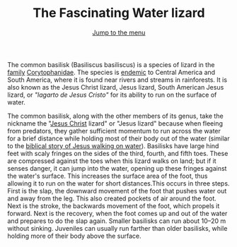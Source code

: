 <header>
   <h1 id="logo">The Fascinating Water lizard</h1>
  <a id="nav-jump" href="#menu">Jump to the menu</a>
</header>The common basilisk (Basiliscus basiliscus) is a species of lizard in the <a href="https://en.wikipedia.org/wiki/Family_(biology)">family</a> <a href="https://en.wikipedia.org/wiki/Corytophanidae">Corytophanidae</a>. The species is <a href="https://en.wikipedia.org/wiki/Endemism">endemic</a> to Central America and South America, where it is found near rivers and streams in rainforests. It is also known as the Jesus Christ lizard, Jesus lizard, South American Jesus lizard, or <i>"lagarto de Jesus Cristo"</i> for its ability to run on the surface of water.

The common basilisk, along with the other members of its genus, take the nickname the "<a href="https://en.wikipedia.org/wiki/Jesus">Jesus Christ</a> lizard" or "Jesus lizard" because when fleeing from predators, they gather sufficient momentum to run across the water for a brief distance while holding most of their body out of the water (similar to the <a href="https://en.wikipedia.org/wiki/Jesus_walking_on_water">biblical story of Jesus walking on water</a>). Basilisks have large hind feet with scaly fringes on the sides of the third, fourth, and fifth toes. These are compressed against the toes when this lizard walks on land; but if it senses danger, it can jump into the water, opening up these fringes against the water's surface. This increases the surface area of the foot, thus allowing it to run on the water for short distances.This occurs in three steps. First is the slap, the downward movement of the foot that pushes water out and away from the leg. This also created pockets of air around the foot. Next is the stroke, the backwards movement of the foot, which propels it forward. Next is the recovery, when the foot comes up and out of the water and prepares to do the slap again. Smaller basilisks can run about 10–20 m without sinking. Juveniles can usually run farther than older basilisks, while holding more of their body above the surface.




